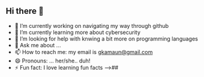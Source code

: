 ## Hi there 👋


- 🔭 I’m currently working on navigating my way through github
- 🌱 I’m currently learning more about cybersecurity
- 🤔 I’m looking for help with knwing a bit more on programming languages
- 💬 Ask me about ...
- 📫 How to reach me: my email is gkamaun@gmail.com
- 😄 Pronouns: ... her/she.. duh!
- ⚡ Fun fact: I love learning fun facts 
-->##
